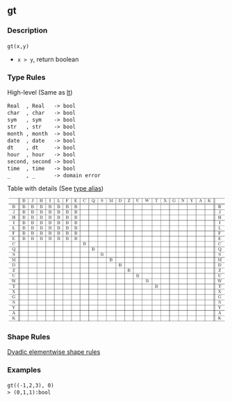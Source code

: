 ## gt

### Description

`gt(x,y)`

- `x > y`, return boolean

### Type Rules

High-level (Same as [lt](lt.md))

```no-highlight
Real  , Real   -> bool
char  , char   -> bool
sym   , sym    -> bool
str   , str    -> bool
month , month  -> bool
date  , date   -> bool
dt    , dt     -> bool
hour  , hour   -> bool
second, second -> bool
time  , time   -> bool
_     , _      -> domain error
```

Table with details (See [type alias](../types.md))

![lt](../types/lt.png)

### Shape Rules

[Dyadic elementwise shape rules](../shapes.md#dyadic-elementwise)

### Examples

```no-highlight
gt((-1,2,3), 0)
> (0,1,1):bool
```
